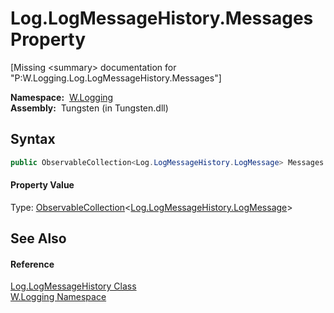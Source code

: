 Log.LogMessageHistory.Messages Property
=======================================
  
[Missing &lt;summary> documentation for "P:W.Logging.Log.LogMessageHistory.Messages"]


  **Namespace:**  [W.Logging][1]  
  **Assembly:**  Tungsten (in Tungsten.dll)

Syntax
------

```csharp
public ObservableCollection<Log.LogMessageHistory.LogMessage> Messages { get; }
```

#### Property Value
Type: [ObservableCollection][2]&lt;[Log.LogMessageHistory.LogMessage][3]>

See Also
--------

#### Reference
[Log.LogMessageHistory Class][4]  
[W.Logging Namespace][1]  

[1]: ../README.md
[2]: http://msdn.microsoft.com/en-us/library/ms668604
[3]: ../Log_LogMessageHistory_LogMessage/README.md
[4]: README.md